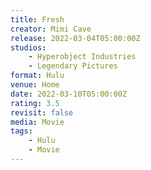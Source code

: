 ```yaml
---
title: Fresh
creator: Mimi Cave
release: 2022-03-04T05:00:00Z
studios:
    - Hyperobject Industries
    - Legendary Pictures
format: Hulu
venue: Home
date: 2022-03-10T05:00:00Z
rating: 3.5
revisit: false
media: Movie
tags:
    - Hulu
    - Movie
---
```

